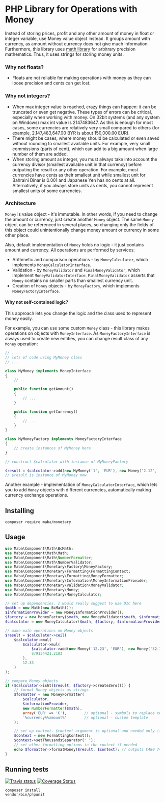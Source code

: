 PHP Library for Operations with Money
====

Instead of storing prices, profit and any other amount of money in float or integer variable, use Money value object
instead. It groups amount with currency, as amount without currency does not give much information.
Furthermore, this library uses [math library](https://github.com/mariusbalcytis/math) for arbitrary precision mathematics.
Thus, it uses strings for storing money units.

### Why not floats?

 - Floats are not reliable for making operations with money as they can loose precision and cents can get lost.

### Why not integers?

 - When max integer value is reached, crazy things can happen: it can be truncated or even get negative.
 These types of errors can be critical, especially when working with money.
 On 32bit systems (and any system on Windows) max int value is 2147483647. As this is enough for most cases, some
 currencies are relatively very small compared to others (for example, 2,147,483,647.00 BYR is about 150,000.00 EUR).
 - There might be cases, where money should be calculated or even saved without rounding to smallest available units.
 For example, very small commissions (parts of cent), which can add to a big amount when large number of them are
 added.
 - When storing amount as integer, you must always take into account the currency divisor
 (smallest available unit in that currency) before outputing the result or any other operation. For example, most currencies
 have cents as their smallest unit while smallest unit for Bahraini Dinar is 0.001 and Japanese Yen has no cents at all.
 Alternatively, if you always store units as cents, you cannot represent smallest units of some currencies.

### Architecture

`Money` is value object - it's immutable. In other words, if you need to change the amount or currency, just create
another `Money` object. The same `Money` object can be referenced in several places, so changing only the fields
of this object could unintentionally change money amount or currency in some other place.

Also, default implementation of `Money` holds no logic - it just contains amount and currency. All operations are
performed by services:

 - Arithmetic and comparison operations - by `MoneyCalculator`, which implements `MoneyCalculatorInterface`.
 - Validation - by `MoneyValidator` and `FinalMoneyValidator`, which implement `MoneyValidatorInterface`.
 `FinalMoneyValidator` asserts that `Money` contains no smaller parts than smallest currency unit.
 - Creation of `Money` objects - by `MoneyFactory`, which implements `MoneyFactoryInterface`.

#### Why not self-contained logic?

This approach lets you change the logic and the class used to represent money easily.

For example, you can use some custom `Money` class - this library makes operations on objects with `MoneyInterface`.
As `MoneyFactoryInterface` is always used to create new entities, you can change result class of any `Money` operation:

```php
// ...
// lots of code using MyMoney class
// ...

class MyMoney implements MoneyInterface
{
    // ...

    public function getAmount()
    {
        // ...
    }

    public function getCurrency()
    {
        // ...
    }
}

class MyMoneyFactory implements MoneyFactoryInterface
{
    // create instances of MyMoney here
}

// construct $calculator with instance of MyMoneyFactory

$result = $calculator->add(new MyMoney('1', 'EUR'), new Money('2.12', 'EUR'));  // you can mix classes, too
// $result is instance of MyMoney now
```

Another example - implementation of `MoneyCalculatorInterface`, which lets you to add `Money` objects with different
currencies, automatically making currency exchange operations.

## Installing

```shell
composer require maba/monetary
```

## Usage

```php
use Maba\Component\Math\BcMath;
use Maba\Component\Math\Math;
use Maba\Component\Math\NumberFormatter;
use Maba\Component\Math\NumberValidator;
use Maba\Component\Monetary\Factory\MoneyFactory;
use Maba\Component\Monetary\Formatting\FormattingContext;
use Maba\Component\Monetary\Formatting\MoneyFormatter;
use Maba\Component\Monetary\Information\MoneyInformationProvider;
use Maba\Component\Monetary\Validation\MoneyValidator;
use Maba\Component\Monetary\Money;
use Maba\Component\Monetary\MoneyCalculator;

// set up dependencies. I would really suggest to use DIC here
$math = new Math(new BcMath());
$informationProvider = new MoneyInformationProvider();
$factory = new MoneyFactory($math, new MoneyValidator($math, $informationProvider, new NumberValidator()));
$calculator = new MoneyCalculator($math, $factory, $informationProvider);

// make math operations on Money objects
$result = $calculator->ceil(
    $calculator->mul(
        $calculator->mul(
            $calculator->add(new Money('12.23', 'EUR'), new Money('32.12', 'EUR')),
            879134421.2183
        ),
        12.33
    )
);

// compare Money objects
if ($calculator->isGt($result, $factory->createZero())) {
    // format Money objects as strings
    $formatter = new MoneyFormatter(
        $calculator,
        $informationProvider,
        new NumberFormatter($math),
        array('EUR' => '€'),        // optional - symbols to replace currency codes
        '%currency%%amount%'        // optional - custom template
    );

    // set up context. $context argument is optional and needed only if defaults need to be changed
    $context = new FormattingContext();
    $context->setThousandsSeparator(' ');
    // set other formatting options in the context if needed
    echo $formatter->formatMoney($result, $context); // outputs €480 741 910 794.12
}

```

## Running tests

[![Travis status](https://travis-ci.org/mariusbalcytis/monetary.svg?branch=master)](https://travis-ci.org/mariusbalcytis/monetary)
[![Coverage Status](https://coveralls.io/repos/mariusbalcytis/monetary/badge.svg?branch=master&service=github)](https://coveralls.io/github/mariusbalcytis/monetary?branch=master)

```
composer install
vendor/bin/phpunit
```

